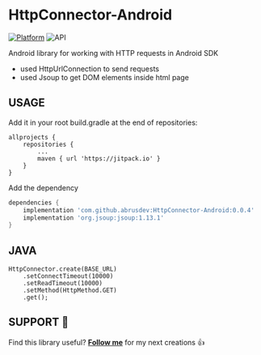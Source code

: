 # HttpConnector-Android

[![Platform](https://img.shields.io/badge/platform-android-green.svg)](http://developer.android.com/index.html) ![API](https://img.shields.io/badge/API-21%2B-brightgreen.svg?style=flat)

Android library for working with HTTP requests in Android SDK

  - used HttpUrlConnection to send requests
  - used Jsoup to get DOM elements inside html page

USAGE
-----
Add it in your root build.gradle at the end of repositories:
```
allprojects {
    repositories {
        ...
        maven { url 'https://jitpack.io' }
    }
}
```
Add the dependency
```groovy
dependencies {
    implementation 'com.github.abrusdev:HttpConnector-Android:0.0.4'
    implementation 'org.jsoup:jsoup:1.13.1'
}
```

JAVA
-----
```
HttpConnector.create(BASE_URL)
    .setConnectTimeout(10000)
    .setReadTimeout(10000)
    .setMethod(HttpMethod.GET)
    .get();
```

SUPPORT 🤝
-----
Find this library useful?  [**Follow me**](https://github.com/abrusdev) for my next creations 👍